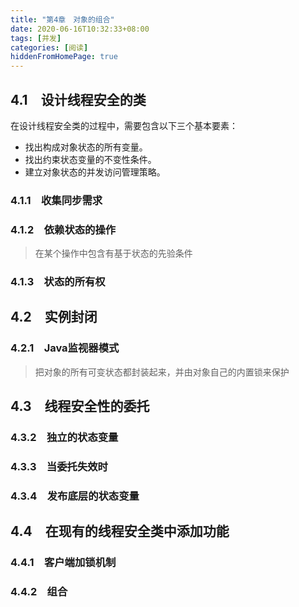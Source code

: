 ```yaml
---
title: "第4章　对象的组合"
date: 2020-06-16T10:32:33+08:00
tags: [并发]
categories: [阅读]
hiddenFromHomePage: true
---
```


## 4.1　设计线程安全的类
在设计线程安全类的过程中，需要包含以下三个基本要素：
- 找出构成对象状态的所有变量。
- 找出约束状态变量的不变性条件。
- 建立对象状态的并发访问管理策略。

### 4.1.1　收集同步需求
### 4.1.2　依赖状态的操作
>在某个操作中包含有基于状态的先验条件
### 4.1.3　状态的所有权

## 4.2　实例封闭
### 4.2.1　Java监视器模式
>把对象的所有可变状态都封装起来，并由对象自己的内置锁来保护

## 4.3　线程安全性的委托
### 4.3.2　独立的状态变量
### 4.3.3　当委托失效时
### 4.3.4　发布底层的状态变量

## 4.4　在现有的线程安全类中添加功能
### 4.4.1　客户端加锁机制
### 4.4.2　组合